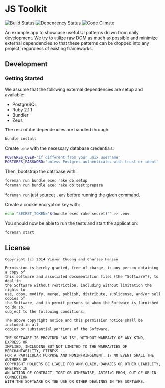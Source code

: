 # JS Toolkit
[![Build Status](https://travis-ci.org/vinsonchuong/js_toolkit.png?branch=master)](https://travis-ci.org/vinsonchuong/js_toolkit)
[![Dependency Status](https://gemnasium.com/vinsonchuong/js_toolkit.png)](https://gemnasium.com/vinsonchuong/js_toolkit)
[![Code Climate](https://codeclimate.com/github/vinsonchuong/js_toolkit.png)](https://codeclimate.com/github/vinsonchuong/js_toolkit)

An example app to showcase useful UI patterns drawn from daily development.
We try to utilize raw DOM as much as possible and minimize external
dependencies so that these patterns can be dropped into any project, regardless
of existing frameworks.

## Development
### Getting Started
We assume that the following external dependencies are setup and available:
* PostgreSQL
* Ruby 2.1.1
* Bundler
* Zeus

The rest of the dependencies are handled through:
```bash
bundle install
```

Create `.env` with the necessary database credentials:
```bash
POSTGRES_USER='if different from your unix username'
POSTGRES_PASSWORD='unless Postgres authenticates with trust or ident'
```
Then, bootstrap the database with:
```bash
foreman run bundle exec rake db:setup
foreman run bundle exec rake db:test:prepare
```
`foreman run` just sources `.env` before running the given command.

Create a cookie encryption key with:
```bash
echo "SECRET_TOKEN='$(bundle exec rake secret)'" >> .env
```

You should now be able to run the tests and start the application:
```bash
foreman start
```

## License
```
Copyright (c) 2014 Vinson Chuong and Charles Hansen

Permission is hereby granted, free of charge, to any person obtaining a copy of
this software and associated documentation files (the "Software"), to deal in
the Software without restriction, including without limitation the rights to
use, copy, modify, merge, publish, distribute, sublicense, and/or sell copies of
the Software, and to permit persons to whom the Software is furnished to do so,
subject to the following conditions:

The above copyright notice and this permission notice shall be included in all
copies or substantial portions of the Software.

THE SOFTWARE IS PROVIDED "AS IS", WITHOUT WARRANTY OF ANY KIND, EXPRESS OR
IMPLIED, INCLUDING BUT NOT LIMITED TO THE WARRANTIES OF MERCHANTABILITY, FITNESS
FOR A PARTICULAR PURPOSE AND NONINFRINGEMENT. IN NO EVENT SHALL THE AUTHORS OR
COPYRIGHT HOLDERS BE LIABLE FOR ANY CLAIM, DAMAGES OR OTHER LIABILITY, WHETHER IN
AN ACTION OF CONTRACT, TORT OR OTHERWISE, ARISING FROM, OUT OF OR IN CONNECTION
WITH THE SOFTWARE OR THE USE OR OTHER DEALINGS IN THE SOFTWARE.
